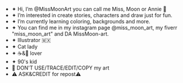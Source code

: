 - ✦ Hi, I’m @MissMoonArt you can call me Miss, Moon or Annie 🖤
- ✦ I’m interested in create stories, characters and draw just for fun.
- ✦ I’m currently learning coloring, backgrounds and more.
- ✦ You can find me in my instagram page @miss_moon_art, my fiverr "miss_moon_art" and DA MissMoon-art.
- ✦ Illustrator 🇲🇽
- ✦ Cat lady
- ✦ ☕&🍵 lover
- ✦ 90's kid
- 🚫 DON'T USE/TRACE/EDIT/COPY my art
- ⚠ ASK&CREDIT for repost⚠
